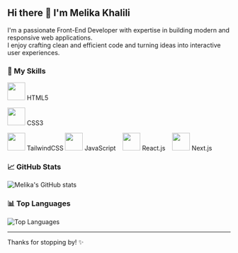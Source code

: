 ## Hi there 👋 I'm Melika Khalili

I'm a passionate Front-End Developer with expertise in building modern and responsive web applications.  
I enjoy crafting clean and efficient code and turning ideas into interactive user experiences.

### 🚀 My Skills

<img src="https://cdn.jsdelivr.net/gh/devicons/devicon/icons/html5/html5-original.svg" width="40" height="40"/>  HTML5 &nbsp;&nbsp;

<img src="https://cdn.jsdelivr.net/gh/devicons/devicon/icons/css3/css3-original.svg" width="40" height="40"/>  CSS3 &nbsp;&nbsp;

<img src="https://cdn.jsdelivr.net/gh/devicons/devicon/icons/tailwindcss/tailwindcss-original.svg" width="40" height="40"/> TailwindCSS
<img src="https://cdn.jsdelivr.net/gh/devicons/devicon/icons/javascript/javascript-original.svg" width="40" height="40"/>  JavaScript &nbsp;&nbsp;
<img src="https://cdn.jsdelivr.net/gh/devicons/devicon/icons/react/react-original.svg" width="40" height="40"/>  React.js &nbsp;&nbsp;
<img src="https://cdn.jsdelivr.net/gh/devicons/devicon/icons/nextjs/nextjs-original.svg" width="40" height="40"/>  Next.js

### 📈 GitHub Stats

![Melika's GitHub stats](https://github-readme-stats.vercel.app/api?username=Melika-Khalili&show_icons=true&theme=radical)

### 📊 Top Languages

![Top Languages](https://github-readme-stats.vercel.app/api/top-langs/?username=Melika-Khalili&layout=compact&theme=radical)

---

Thanks for stopping by! ✨
